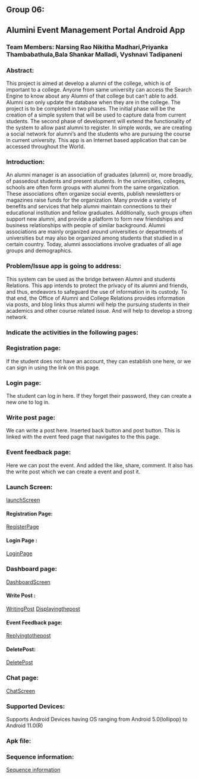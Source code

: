 ## Group 06:

## Alumini Event Management Portal Android App

### Team Members: Narsing Rao Nikitha Madhari,Priyanka Thambabathula,Bala Shankar Malladi, Vyshnavi Tadipaneni

### Abstract:
This project is aimed at develop a alumni of the college, which is of important to a college. Anyone from same university can access the Search Engine to know about any Alumni of that college but can’t able to add. Alumni can only update the database when they are in the college. The project is to be completed in two phases. The initial phase will be the creation of a simple system that will be used to capture data from current students. The second phase of development will extend the functionality of the system to allow past alumni to register. In simple words, we are creating a social network for alumni’s and the students who are pursuing the course in current university. This app is an Internet based application that can be accessed throughout the World.

### Introduction:
An alumni manager is an association of graduates (alumni) or, more broadly, of passedout students and present students. In the universities, colleges, schools are often form groups with alumni from the same organization. These associations often organize social events, publish newsletters or magazines raise funds for the organization. Many provide a variety of benefits and services that help alumni maintain connections to their educational institution and fellow graduates. Additionally, such groups often support new alumni, and provide a platform to form new friendships and business relationships with people of similar background. Alumni associations are mainly organized around universities or departments of universities but may also be organized among students that studied in a certain country. Today, alumni associations involve graduates of all age groups and demographics.

### Problem/Issue app is going to address:
This system can be used as the bridge between Alumni and students Relations. This app intends to protect the privacy of its alumni and friends, and thus, endeavors to safeguard the use of information in its custody. To that end, the Office of Alumni and College Relations provides information via posts, and blog links thus alumni will help the pursuing students in their academics and other course related issue. And will help to develop a strong network.
### Indicate the activities in the following pages: 

### Registration page:
If the student does not have an account, they can establish one here, or we can sign in using the link on this page.

### Login page: 
The student can log in here. If they forget their password, they can create a new one to log in.

### Write post page:
 We can write a post here.
 Inserted back button and post button. This is linked with the event feed page that navigates to the this page.
 
 ### Event feedback page:
 Here we can post the event.
 And added the like, share, comment. It also has the write post which we can create a event and post it.
 
 ### Launch Screen:
 [launchScreen](images/LaunchScreen.png)
 
 #### Registration Page:
  [RegisterPage](images/RegisterPage.jpeg)
 
 #### Login Page : 
  [LoginPage](images/LoginPage.jpeg)
  
  ### Dashboard page:
  [DashboardScreen](images/dashboard.jpeg)
 
 #### Write Post : 
 
 [WritingPost](images/WritingPost.jpeg)
 [Displayingthepost](images/DisplayPost.jpeg)
 
 #### Event Feedback page: 
 [Replyingtothepost](images/Replyingtothepost.jpeg)

 #### DeletePost:
 [DeletePost](images/DeletePost.jpeg)
 
 ### Chat page:
 [ChatScreen](images/chat.jpeg)
 ### Supported Devices:
 Supports Android Devices having OS ranging from Android 5.0(lollipop) to Android 11.0(R)
 
 ### Apk file: 
 
 
### Sequence information:
[Sequence information](SequenceDiagram.jpeg)
